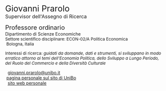 <span style="font-size: 20pt; color: var(--global-theme-color);"> Giovanni Prarolo </span> <br> <span style="font-size: 12pt; color: var(--global-theme-color);"> Supervisor dell'Assegno di Ricerca </span>

<span style="font-size: 15pt;"> Professore ordinario </span> <br> Dipartimento di Scienze Economiche <br> <span style="font-size: 10pt;"> Settore scientifico disciplinare: ECON-02/A Politica Economica </span> <br> <span style="font-size: 10pt;"> <i class="fa-solid fa-location-dot"></i> &nbsp;Bologna, Italia</span>

<p style="font-size: 10pt;"> Interessi di ricerca: <i> guidati da domande, dati e strumenti, si sviluppano in modo erratico attorno ai temi dell'Economia Politica, dello Sviluppo a Lungo Periodo, del Ruolo del Commercio e della Diversità Culturale </i></p>

<span style="vertical-align: middle; line-height: 1; color: var(--global-theme-color);"><i class="fa-solid fa-envelope"></i></span>&nbsp;&nbsp;<a href="mailto:giovanni.prarolo@unibo.it">giovanni.prarolo@unibo.it</a> <br>
<i class="fa-solid fa-landmark" style="color: var(--global-theme-color);"></i> &nbsp;[pagina personale sul sito di UniBo](https://www.unibo.it/sitoweb/giovanni.prarolo/) <br>
<span style="vertical-align: middle; line-height: 1; color: var(--global-theme-color);"><i class="fa-solid fa-globe"></i></span>&nbsp;&nbsp;<a href="https://sites.google.com/site/giovanniprarolo/">sito web personale</a>
